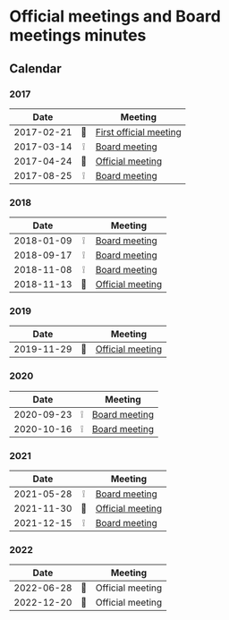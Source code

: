 # Official meetings and Board meetings minutes

## Calendar

### 2017

| Date       |     | Meeting                                                            |
| ---------- | :-: | ------------------------------------------------------------------ |
| 2017-02-21 | 🎉  | [First official meeting](./2017-02-21%20-%20initial%20meeting.txt) |
| 2017-03-14 | ❕   | [Board meeting](./2017-03-14%20-%20board%20meeting.md)             |
| 2017-04-24 | 💬  | [Official meeting](./2017-04-24%20-%20official%20meeting.md)       |
| 2017-08-25 | ❕   | [Board meeting](./2017-08-25%20-%20board%20meeting.md)             |

### 2018

| Date       |     | Meeting                                                            |
| ---------- | :-: | ------------------------------------------------------------------ |
| 2018-01-09 | ❕   | [Board meeting](./2018-01-09%20-%20board%20meeting.md)             |
| 2018-09-17 | ❕   | [Board meeting](./2018-09-17%20-%20board%20meeting.md)             |
| 2018-11-08 | ❕   | [Board meeting](./2018-11-08%20-%20board%20meeting.md)             |
| 2018-11-13 | 💬  | [Official meeting](./2018-11-13%20-%20official%20meeting.md)       |

### 2019

| Date       |     | Meeting                                                            |
| ---------- | :-: | ------------------------------------------------------------------ |
| 2019-11-29 | 💬  | [Official meeting](./2019-11-29%20-%20official%20meeting.md)       |

### 2020

| Date       |     | Meeting                                                              |
| ---------- | :-: | -------------------------------------------------------------------- |
| 2020-09-23 | ❕   | [Board meeting](./2020-09-239%20-9%20board9%20funding9%20meeting.md) |
| 2020-10-16 | ❕   | [Board meeting](./2020-10-169%20-9%20board9%20meeting.md)            |

### 2021

| Date       |     | Meeting                                                            |
| ---------- | :-: | ------------------------------------------------------------------ |
| 2021-05-28 | ❕   | [Board meeting](./2021-05-28%20-%20board%20meeting.md)             |
| 2021-11-30 | 💬  | [Official meeting](./2021-11-30%20-%20official%20meeting.md)       |
| 2021-12-15 | ❕   | [Board meeting](./2021-11-30%20-%20official%20meeting.md)          |

### 2022

| Date       |     | Meeting          |
| ---------- | :-: | ---------------- |
| 2022-06-28 | 💬  | Official meeting |
| 2022-12-20 | 💬  | Official meeting |
